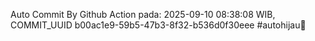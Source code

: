 Auto Commit By Github Action pada: 2025-09-10 08:38:08 WIB, COMMIT_UUID b00ac1e9-59b5-47b3-8f32-b536d0f30eee #autohijau🗿
